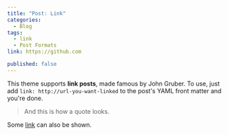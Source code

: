 ```yaml
---
title: "Post: Link"
categories:
  - Blog
tags:
  - link
  - Post Formats
link: https://github.com

published: false
---
```


This theme supports **link posts**, made famous by John Gruber. To use, just add `link: http://url-you-want-linked` to the post's YAML front matter and you're done.

> And this is how a quote looks.

Some [link](#) can also be shown.
